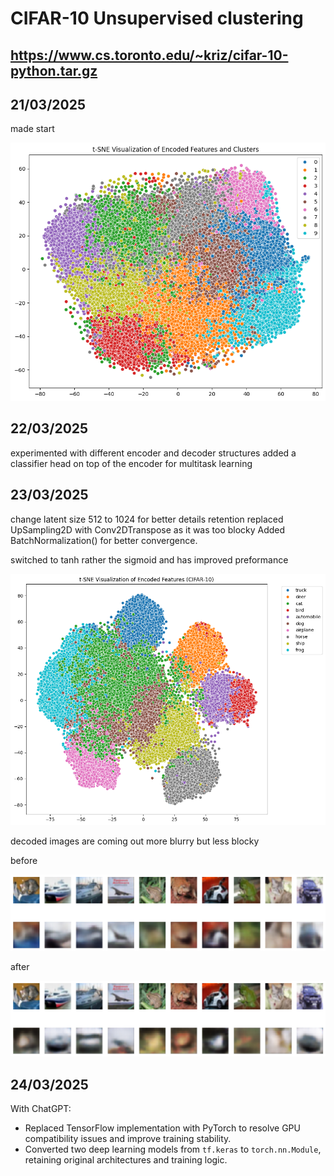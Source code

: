 # CIFAR-10 Unsupervised clustering
## https://www.cs.toronto.edu/~kriz/cifar-10-python.tar.gz

## 21/03/2025

made start

![alt text](image.png)

## 22/03/2025

experimented with different encoder and decoder structures
added a classifier head on top of the encoder for multitask learning

## 23/03/2025 

change latent size 512 to 1024 for better details retention 
replaced UpSampling2D with Conv2DTranspose as it was too blocky
Added BatchNormalization() for better convergence.

switched to tanh rather the sigmoid and has improved preformance

![alt text](image-1.png)

decoded images are coming out more blurry but less blocky

before 

![alt text](image-2.png)

after

![alt text](image-3.png)

## 24/03/2025

With ChatGPT:
- Replaced TensorFlow implementation with PyTorch to resolve GPU compatibility issues and improve training stability.
- Converted two deep learning models from `tf.keras` to `torch.nn.Module`, retaining original architectures and training logic.

